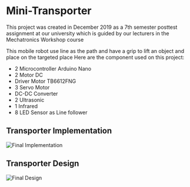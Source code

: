# Mini-Transporter

This project was created in December 2019 as a 7th semester posttest assignment at our university which is guided by our lecturers in the Mechatronics Workshop course

This mobile robot use line as the path and have a grip to lift an object and place on the targeted place
Here are the component used on this project:

- 2 Microcontroller Arduino Nano
- 2 Motor DC 
- Driver Motor TB6612FNG
- 3 Servo Motor
- DC-DC Converter
- 2 Ultrasonic
- 1 Infrared
- 8 LED Sensor as Line follower

## Transporter Implementation
![Final Implementation](https://github.com/muhardianab/Mini-Transporter/blob/main/Transporter_Implementation_Final.jpg?raw=true)

## Transporter Design
![Final Design](https://github.com/muhardianab/Mini-Transporter/blob/main/Transporter%20Design.png?raw=true)
